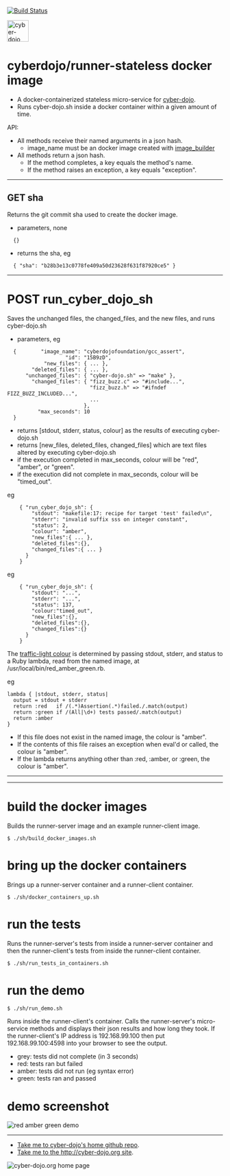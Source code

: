
[![Build Status](https://travis-ci.org/cyber-dojo/runner-stateless.svg?branch=master)](https://travis-ci.org/cyber-dojo/runner-stateless)

<img src="https://raw.githubusercontent.com/cyber-dojo/nginx/master/images/home_page_logo.png"
alt="cyber-dojo yin/yang logo" width="50px" height="50px"/>

# cyberdojo/runner-stateless docker image

- A docker-containerized stateless micro-service for [cyber-dojo](http://cyber-dojo.org).
- Runs cyber-dojo.sh inside a docker container within a given amount of time.

API:
  * All methods receive their named arguments in a json hash.
    * image_name must be an docker image created with [image_builder](https://github.com/cyber-dojo-languages/image_builder)
  * All methods return a json hash.
    * If the method completes, a key equals the method's name.
    * If the method raises an exception, a key equals "exception".

- - - -

## GET sha
Returns the git commit sha used to create the docker image.
- parameters, none
```
  {}
```
- returns the sha, eg
```
  { "sha": "b28b3e13c0778fe409a50d23628f631f87920ce5" }
```

- - - -

# POST run_cyber_dojo_sh
Saves the unchanged files, the changed_files, and the new files, and runs
cyber-dojo.sh
- parameters, eg
```
  {        "image_name": "cyberdojofoundation/gcc_assert",
                   "id": "15B9zD",
            "new_files": { ... },
        "deleted_files": { ... },
      "unchanged_files": { "cyber-dojo.sh" => "make" },
        "changed_files": { "fizz_buzz.c" => "#include...",
                           "fizz_buzz.h" => "#ifndef FIZZ_BUZZ_INCLUDED...",
                           ...
                         },
          "max_seconds": 10
  }
```
- returns [stdout, stderr, status, colour] as the results of
executing cyber-dojo.sh
- returns [new_files, deleted_files, changed_files] which are text files
altered by executing cyber-dojo.sh
- if the execution completed in max_seconds, colour will be "red", "amber", or "green".
- if the execution did not complete in max_seconds, colour will be "timed_out".

eg
```
    { "run_cyber_dojo_sh": {
        "stdout": "makefile:17: recipe for target 'test' failed\n",
        "stderr": "invalid suffix sss on integer constant",
        "status": 2,
        "colour": "amber",
        "new_files":{ ... },
        "deleted_files":{},
        "changed_files":{ ... }
      }
    }
```
eg
```
    { "run_cyber_dojo_sh": {
        "stdout": "...",
        "stderr": "...",
        "status": 137,
        "colour:"timed_out",
        "new_files":{},
        "deleted_files":{},
        "changed_files":{}
      }
    }
```

The [traffic-light colour](http://blog.cyber-dojo.org/2014/10/cyber-dojo-traffic-lights.html)
is determined by passing stdout, stderr, and status to a Ruby lambda, read from the
named image, at /usr/local/bin/red_amber_green.rb.

eg
```
lambda { |stdout, stderr, status|
  output = stdout + stderr
  return :red   if /(.*)Assertion(.*)failed./.match(output)
  return :green if /(All|\d+) tests passed/.match(output)
  return :amber
}
```
- If this file does not exist in the named image, the colour is "amber".
- If the contents of this file raises an exception when eval'd or called, the colour is "amber".
- If the lambda returns anything other than :red, :amber, or :green, the colour is "amber".

- - - -
- - - -

# build the docker images
Builds the runner-server image and an example runner-client image.
```
$ ./sh/build_docker_images.sh
```

# bring up the docker containers
Brings up a runner-server container and a runner-client container.

```
$ ./sh/docker_containers_up.sh
```

# run the tests
Runs the runner-server's tests from inside a runner-server container
and then the runner-client's tests from inside the runner-client container.
```
$ ./sh/run_tests_in_containers.sh
```

# run the demo
```
$ ./sh/run_demo.sh
```
Runs inside the runner-client's container.
Calls the runner-server's micro-service methods
and displays their json results and how long they took.
If the runner-client's IP address is 192.168.99.100 then put
192.168.99.100:4598 into your browser to see the output.
- grey: tests did not complete (in 3 seconds)
- red: tests ran but failed
- amber: tests did not run (eg syntax error)
- green: tests ran and passed

# demo screenshot

![red amber green demo](red_amber_green_demo.png?raw=true "red amber green demo")

- - - -

* [Take me to cyber-dojo's home github repo](https://github.com/cyber-dojo/cyber-dojo).
* [Take me to the http://cyber-dojo.org site](http://cyber-dojo.org).

![cyber-dojo.org home page](https://github.com/cyber-dojo/cyber-dojo/blob/master/shared/home_page_snapshot.png)

